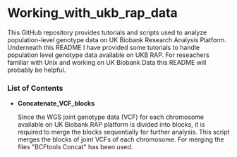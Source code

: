 # Working_with_ukb_rap_data

This GitHub repository provides tutorials and scripts used to analyze population-level genotype data on UK Biobank Research Analysis Platform. Underneath this README I have provided some tutorials to handle population level genotype data available on UKB RAP. For reseachers familiar with Unix and working on UK Biobank Data this README will probably be helpful.

### List of Contents

* __Concatenate_VCF_blocks__

  Since the WGS joint genotype data (VCF) for each chromosome available on UK Biobank RAP platform is divided into blocks, it is required to merge the blocks sequentially for further analysis. This script merges the blocks of joint VCFs of each chromosome. For merging the files "BCFtools Concat" has been used.
